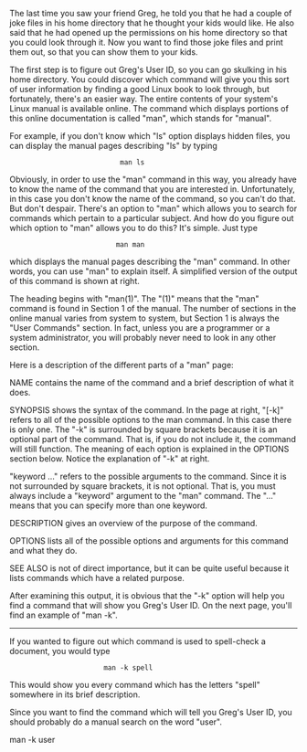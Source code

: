 The last time you saw your friend Greg, he told you that he had a couple of joke files in his home directory that he thought your kids would like. He also said that he had opened up the permissions on his home directory so that you could look through it. Now you want to find those joke files and print them out, so that you can show them to your kids.

The first step is to figure out Greg's User ID, so you can go skulking in his home directory. You could discover which command will give you this sort of user information by finding a good Linux book to look through, but fortunately, there's an easier way. The entire contents of your system's Linux manual is available online. The command which displays portions of this online documentation is called "man", which stands for "manual".

For example, if you don't know which "ls" option displays hidden files, you can display the manual pages describing "ls" by typing

                               man ls

Obviously, in order to use the "man" command in this way, you already have to know the name of the command that you are interested in. Unfortunately, in this case you don't know the name of the command, so you can't do that. But don't despair. There's an option to "man" which allows you to search for commands which pertain to a particular subject. And how do you figure out which option to "man" allows you to do this? It's simple. Just type

                              man man

which displays the manual pages describing the "man" command. In other words, you can use "man" to explain itself. A simplified version of the output of this command is shown at right.

The heading begins with "man(1)". The "(1)" means that the "man" command is found in Section 1 of the manual. The number of sections in the online manual varies from system to system, but Section 1 is always the "User Commands" section. In fact, unless you are a programmer or a system administrator, you will probably never need to look in any other section.

Here is a description of the different parts of a "man" page:

NAME contains the name of the command and a brief description of what it does.

SYNOPSIS shows the syntax of the command. In the page at right, "[-k]" refers to all of the possible options to the man command. In this case there is only one. The "-k" is surrounded by square brackets because it is an optional part of the command. That is, if you do not include it, the command will still function. The meaning of each option is explained in the OPTIONS section below. Notice the explanation of "-k" at right.

"keyword ..." refers to the possible arguments to the command. Since it is not surrounded by square brackets, it is not optional. That is, you must always include a "keyword" argument to the "man" command. The "..." means that you can specify more than one keyword.

DESCRIPTION gives an overview of the purpose of the command.

OPTIONS lists all of the possible options and arguments for this command and what they do.

SEE ALSO is not of direct importance, but it can be quite useful because it lists commands which have a related purpose.

After examining this output, it is obvious that the "-k" option will help you find a command that will show you Greg's User ID. On the next page, you'll find an example of "man -k".

------------------------------------------------------

If you wanted to figure out which command is used to spell-check a document, you would type

                           man -k spell

This would show you every command which has the letters "spell" somewhere in its brief description.

Since you want to find the command which will tell you Greg's User ID, you should probably do a manual search on the word "user". 


man -k user
